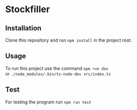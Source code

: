 # Stockfiller

## Installation

Clone this repository and run `npm install` in the project root.

## Usage

To run this project use the command `npm run dev`  
or `./node_modules/.bin/ts-node-dev src/index.ts`

## Test

For testing the program run `npm run test`


